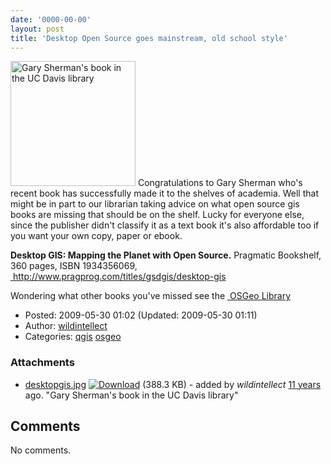 ```yaml
---
date: '0000-00-00'
layout: post
title: 'Desktop Open Source goes mainstream, old school style'
---
```


[<img src="../raw-attachment/blog/shermanbook/desktopgis.jpg" title="Gary Sherman&#39;s book in the UC Davis library" alt="Gary Sherman&#39;s book in the UC Davis library" width="200" />](../attachment/blog/shermanbook/desktopgis.jpg.html)
Congratulations to Gary Sherman who's recent book has successfully made
it to the shelves of academia. Well that might be in part to our
librarian taking advice on what open source gis books are missing that
should be on the shelf. Lucky for everyone else, since the publisher
didn't classify it as a text book it's also affordable too if you want
your own copy, paper or ebook.

**Desktop GIS: Mapping the Planet with Open Source.** Pragmatic
Bookshelf, 360 pages, ISBN 1934356069,
<a href="http://www.pragprog.com/titles/gsdgis/desktop-gis" class="ext-link"> http://www.pragprog.com/titles/gsdgis/desktop-gis</a>

Wondering what other books you've missed see the
<a href="http://wiki.osgeo.org/wiki/Library" class="ext-link"> OSGeo
Library</a>

-   Posted: 2009-05-30 01:02 (Updated: 2009-05-30 01:11)
-   Author: [wildintellect](author/wildintellect.html)
-   Categories: [qgis](category/qgis.html) [osgeo](category/osgeo.html)

### Attachments

-   [desktopgis.jpg](../attachment/blog/shermanbook/desktopgis.jpg.html "View attachment")
    <a href="../raw-attachment/blog/shermanbook/desktopgis.jpg" class="trac-rawlink" title="Download"><img src="../chrome/common/download.png" alt="Download" /></a>
    (388.3 KB) - added by *wildintellect*
    <a href="http://192.168.1.113/timeline?from=2009-05-30T01%3A03%3A23-07%3A00&amp;precision=second" class="timeline" title="2009-05-30T01:03:23-07:00 in Timeline">11
    years</a> ago. "Gary Sherman's book in the UC Davis library"

Comments
--------

No comments.
